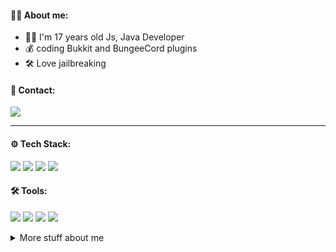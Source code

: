 
#### 👨‍💼 About me:
- 👨‍💻 I'm 17 years old Js, Java Developer
- 💰 coding Bukkit and BungeeCord plugins
- 🛠️ Love jailbreaking

#### 📨 Contact:
[<img src="https://img.shields.io/badge/koral%239147-%237289DA.svg?&style=for-the-badge&logo=discord&logoColor=white" />](https://discord.com/)

---

#### ⚙️ Tech Stack:
[<img src="https://img.shields.io/badge/java%20-%23007396.svg?&style=for-the-badge&logo=java&logoColor=white" />](https://docs.oracle.com/en/java/)
[<img src="https://img.shields.io/badge/bukkit%20-%23DB1F29.svg?&style=for-the-badge&logo=mojang-studios&logoColor=white" />](https://www.spigotmc.org/)
[<img src="https://img.shields.io/badge/bungeecord%20-%23DB1F29.svg?&style=for-the-badge&logo=mojang-studios&logoColor=white" />](https://www.spigotmc.org/wiki/about-bungeecord/)
[<img src="https://img.shields.io/badge/mysql-%234479A1.svg?&style=for-the-badge&logo=mysql&logoColor=white" />](https://www.mysql.com/)

#### 🛠️ Tools:
[<img src="https://img.shields.io/badge/linux%20-%23A81D33.svg?&style=for-the-badge&logo=linux&logoColor=white" />](https://www.debian.org/index.pl.html)
[<img src="https://img.shields.io/badge/jetbrains%20-%236F02B5.svg?&style=for-the-badge&logo=jetbrains&logoColor=white" />](https://www.jetbrains.com/)
[<img src="https://img.shields.io/badge/intellij_idea%20-%23007396.svg?&style=for-the-badge&logo=intellij-idea&logoColor=white" />](https://www.jetbrains.com/idea/)
[<img src="https://img.shields.io/badge/git%20-%23181717.svg?&style=for-the-badge&logo=github&logoColor=white" />](https://github.com/)

<details>
<summary>
  More stuff about me
</summary>
<br >

#### 📈 My Github Stats:
<div align="center">
  <img src="https://github-readme-stats.vercel.app/api?username=johnkarol&show_icons=true&theme=radical&line_height=24&count_private=true" />
  <img src="https://github-readme-stats.vercel.app/api/top-langs/?username=johnkarol&theme=radical&layout=compact" />
</div>
